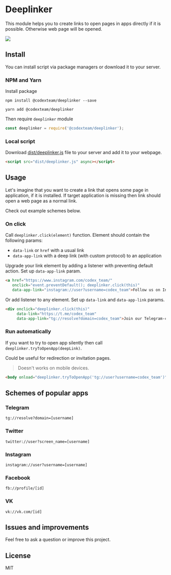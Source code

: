 # Deeplinker

This module helps you to create links to open pages in apps directly if it is possible. Otherwise web page will be opened.

![](https://capella.pics/e001872a-2203-48cf-9a1f-b1a7cf66b8cd)

## Install

You can install script via package managers or download it to your server. 

### NPM and Yarn

Install package

```shell
npm install @codexteam/deeplinker --save 
```

```shell
yarn add @codexteam/deeplinker
```

Then require `deeplinker` module

```js
const deeplinker = require('@codexteam/deeplinker');
``` 

### Local script

Download [dist/deeplinker.js](dist/deeplinker.js) file to your server and add it to your webpage.

```html
<script src="dist/deeplinker.js" async></script>
```

## Usage

Let's imagine that you want to create a link that opens some page in application, if it is installed. If target application is missing then link should open a web page as a normal link.

Check out example schemes below.

### On click

Call `deeplinker.click(element)` function. Element should contain the following params:

- `data-link` or `href` with a usual link
- `data-app-link` with a deep link (with custom protocol) to an application

Upgrade your link element by adding a listener with preventing default action. Set up `data-app-link` param.

```html
<a href="https://www.instagram.com/codex_team/"
   onclick="event.preventDefault(); deeplinker.click(this)"
   data-app-link="instagram://user?username=codex_team">Follow us on Instagram</a>
```

Or add listener to any element. Set up `data-link` and `data-app-link` params.

```html
<div onclick="deeplinker.click(this)"
     data-link="https://t.me/codex_team"
     data-app-link="tg://resolve?domain=codex_team">Join our Telegram-channel</div>
```

### Run automatically

If you want to try to open app silently then call `deeplinker.tryToOpenApp(deepLink)`.

Could be useful for redirection or invitation pages.

> Doesn't works on mobile devices.

```html
<body onload="deeplinker.tryToOpenApp('tg://user?username=codex_team')">
```

## Schemes of popular apps 

### Telegram

```
tg://resolve?domain=[username]
```

### Twitter

```
twitter://user?screen_name=[username]
```

### Instagram

```
instagram://user?username=[username]
```

### Facebook

```
fb://profile/[id]
```

### VK

```
vk://vk.com/[id]
```

## Issues and improvements

Feel free to ask a question or improve this project.

## License

MIT
